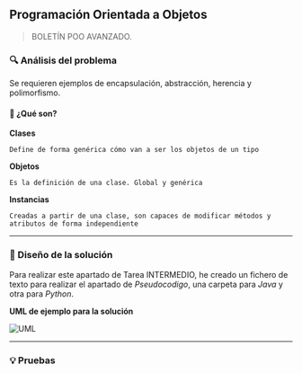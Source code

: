 ## Programación Orientada a Objetos




> BOLETÍN POO AVANZADO.



### 🔍 Análisis del problema




Se requieren ejemplos de encapsulación, abstracción, herencia y polimorfismo.




#### 🤔 ¿Qué son?




**Clases**




`Define de forma genérica cómo van a ser los objetos de un tipo`




**Objetos**




`Es la definición de una clase. Global y genérica`




**Instancias**




`Creadas a partir de una clase, son capaces de modificar métodos y atributos de forma independiente`




---




### 📐 Diseño de la solución




Para realizar este apartado de Tarea INTERMEDIO, he creado un fichero de texto para realizar el apartado de _Pseudocodigo_, una carpeta para _Java_ y otra para _Python_.







**UML de ejemplo para la solución**

![UML](docs/UML.PNG)




---




### 💡 Pruebas
